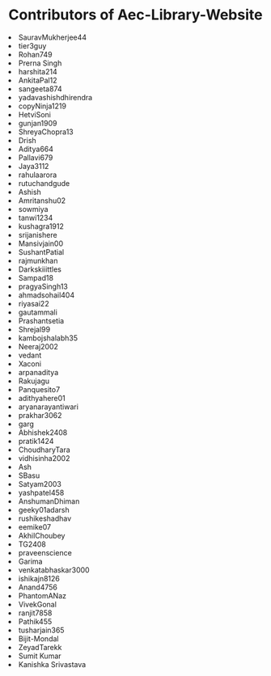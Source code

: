 <h1> Contributors of Aec-Library-Website </h1>

<li>SauravMukherjee44</li>
<li>tier3guy</li>
<li>Rohan749</li>
<li>Prerna Singh</li>
<li>harshita214</li>
<li>AnkitaPal12</li>
<li>sangeeta874</li>
<li>yadavashishdhirendra</li>
<li>copyNinja1219</li>
<li>HetviSoni</li>
<li>gunjan1909</li>
<li>ShreyaChopra13</li>
<li>Drish</li>
<li>Aditya664</li>
<li>Pallavi679</li>
<li>Jaya3112</li>
<li>rahulaarora</li>
<li>rutuchandgude</li>
<li>Ashish</li>
<li>Amritanshu02</li>
<li>sowmiya</li>
<li>tanwi1234</li>
<li>kushagra1912</li>
<li>srijanishere</li>
<li>Mansivjain00</li>
<li>SushantPatial</li>
<li>rajmunkhan</li>
<li>Darkskiiittles</li>
<li>Sampad18</li>
<li>pragyaSingh13</li>
<li>ahmadsohail404</li>
<li>riyasai22</li>
<li>gautammali</li>
<li>Prashantsetia</li>
<li>Shrejal99</li>
<li>kambojshalabh35</li>
<li>Neeraj2002</li>
<li>vedant</li>
<li>Xaconi</li>
<li>arpanaditya</li>
<li>Rakujagu</li>
<li>Panquesito7</li>
<li>adithyahere01</li>
<li>aryanarayantiwari</li>
<li>prakhar3062</li>
<li>garg</li>
<li>Abhishek2408</li>
<li>pratik1424</li>
<li>ChoudharyTara</li>
<li>vidhisinha2002</li>
<li>Ash</li>
<li>SBasu</li>
<li>Satyam2003</li>
<li>yashpatel458</li>
<li>AnshumanDhiman</li>
<li>geeky01adarsh</li>
<li>rushikeshadhav</li>
<li>eemike07</li>
<li>AkhilChoubey</li>
<li>TG2408</li>
<li>praveenscience</li>
<li>Garima</li>
<li>venkatabhaskar3000</li>
<li>ishikajn8126</li>
<li>Anand4756</li>
<li>PhantomANaz</li>
<li>VivekGonal</li>
<li>ranjit7858</li>
<li>Pathik455</li>
<li>tusharjain365</li>
<li>Bijit-Mondal</li>
<li>ZeyadTarekk</li>
<li>Sumit Kumar</li>
<li>Kanishka Srivastava</li>
